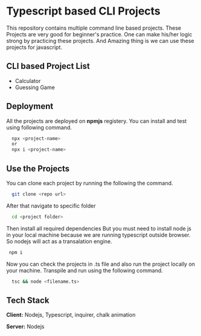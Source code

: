 
# Typescript based CLI Projects
This repository contains multiple command line based projects.
These Projects are very good for beginner's practice. One can make his/her logic strong by practicing these projects. And Amazing thing is we can use these projects for javascript. 

## CLI based Project List 

- Calculator
- Guessing Game


## Deployment

All the projects are deployed on **npmjs** registery. 
You can install and test using following command.

```bash
  npx <project-name>
  or 
  npx i <project-name>
```


## Use the Projects

You can clone each project by running the following the command.

```bash
  git clone <repo url>
```
After that navigate to specific folder

```bash
  cd <project folder>
```
Then install all required dependencies
But you must need to install node js in your local machine because we are running typescript outside browser. So nodejs will act as a transalation engine.
```bash
 npm i
```

Now you can check the projects in .ts file and also run the project locally on your machine.
Transpile and run using the following command.

```bash
  tsc && node <filename.ts>
```

## Tech Stack

**Client:** Nodejs, Typescript, inquirer, chalk animation

**Server:** Nodejs

